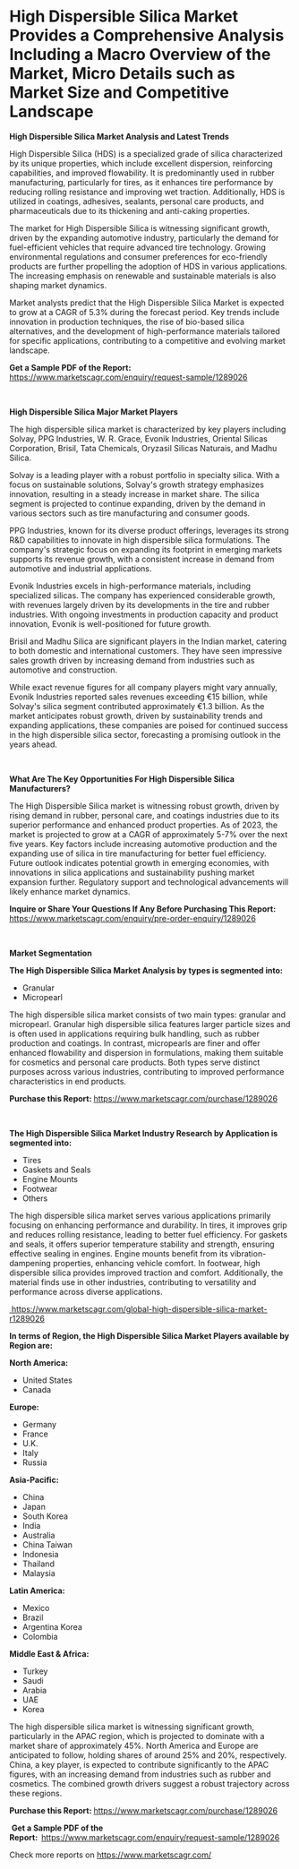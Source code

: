 <p><h1>High Dispersible Silica Market Provides a Comprehensive Analysis Including a Macro Overview of the Market, Micro Details such as Market Size and Competitive Landscape</h1></p><p><strong>High Dispersible Silica Market Analysis and Latest Trends</strong></p>
<p><p>High Dispersible Silica (HDS) is a specialized grade of silica characterized by its unique properties, which include excellent dispersion, reinforcing capabilities, and improved flowability. It is predominantly used in rubber manufacturing, particularly for tires, as it enhances tire performance by reducing rolling resistance and improving wet traction. Additionally, HDS is utilized in coatings, adhesives, sealants, personal care products, and pharmaceuticals due to its thickening and anti-caking properties.</p><p>The market for High Dispersible Silica is witnessing significant growth, driven by the expanding automotive industry, particularly the demand for fuel-efficient vehicles that require advanced tire technology. Growing environmental regulations and consumer preferences for eco-friendly products are further propelling the adoption of HDS in various applications. The increasing emphasis on renewable and sustainable materials is also shaping market dynamics.</p><p>Market analysts predict that the High Dispersible Silica Market is expected to grow at a CAGR of 5.3% during the forecast period. Key trends include innovation in production techniques, the rise of bio-based silica alternatives, and the development of high-performance materials tailored for specific applications, contributing to a competitive and evolving market landscape.</p></p>
<p><strong>Get a Sample PDF of the Report:&nbsp;</strong> <a href="https://www.marketscagr.com/enquiry/request-sample/1289026?utm_campaign=1920&utm_medium=2&utm_source=Github&utm_content=ia&utm_term=16012025&utm_id=high-dispersible-silica">https://www.marketscagr.com/enquiry/request-sample/1289026</a></p>
<p>&nbsp;</p>
<p><strong>High Dispersible Silica Major Market Players</strong></p>
<p><p>The high dispersible silica market is characterized by key players including Solvay, PPG Industries, W. R. Grace, Evonik Industries, Oriental Silicas Corporation, Brisil, Tata Chemicals, Oryzasil Silicas Naturais, and Madhu Silica. </p><p>Solvay is a leading player with a robust portfolio in specialty silica. With a focus on sustainable solutions, Solvay's growth strategy emphasizes innovation, resulting in a steady increase in market share. The silica segment is projected to continue expanding, driven by the demand in various sectors such as tire manufacturing and consumer goods.</p><p>PPG Industries, known for its diverse product offerings, leverages its strong R&D capabilities to innovate in high dispersible silica formulations. The company's strategic focus on expanding its footprint in emerging markets supports its revenue growth, with a consistent increase in demand from automotive and industrial applications.</p><p>Evonik Industries excels in high-performance materials, including specialized silicas. The company has experienced considerable growth, with revenues largely driven by its developments in the tire and rubber industries. With ongoing investments in production capacity and product innovation, Evonik is well-positioned for future growth.</p><p>Brisil and Madhu Silica are significant players in the Indian market, catering to both domestic and international customers. They have seen impressive sales growth driven by increasing demand from industries such as automotive and construction.</p><p>While exact revenue figures for all company players might vary annually, Evonik Industries reported sales revenues exceeding €15 billion, while Solvay's silica segment contributed approximately €1.3 billion. As the market anticipates robust growth, driven by sustainability trends and expanding applications, these companies are poised for continued success in the high dispersible silica sector, forecasting a promising outlook in the years ahead.</p></p>
<p>&nbsp;</p>
<p><strong>What Are The Key Opportunities For High Dispersible Silica Manufacturers?</strong></p>
<p><p>The High Dispersible Silica market is witnessing robust growth, driven by rising demand in rubber, personal care, and coatings industries due to its superior performance and enhanced product properties. As of 2023, the market is projected to grow at a CAGR of approximately 5-7% over the next five years. Key factors include increasing automotive production and the expanding use of silica in tire manufacturing for better fuel efficiency. Future outlook indicates potential growth in emerging economies, with innovations in silica applications and sustainability pushing market expansion further. Regulatory support and technological advancements will likely enhance market dynamics.</p></p>
<p><strong>Inquire or Share Your Questions If Any Before Purchasing This Report:</strong> <a href="https://www.marketscagr.com/enquiry/pre-order-enquiry/1289026?utm_campaign=1920&utm_medium=2&utm_source=Github&utm_content=ia&utm_term=16012025&utm_id=high-dispersible-silica">https://www.marketscagr.com/enquiry/pre-order-enquiry/1289026</a></p>
<p>&nbsp;</p>
<p><strong>Market Segmentation</strong></p>
<p><strong>The High Dispersible Silica Market Analysis by types is segmented into:</strong></p>
<p><ul><li>Granular</li><li>Micropearl</li></ul></p>
<p><p>The high dispersible silica market consists of two main types: granular and micropearl. Granular high dispersible silica features larger particle sizes and is often used in applications requiring bulk handling, such as rubber production and coatings. In contrast, micropearls are finer and offer enhanced flowability and dispersion in formulations, making them suitable for cosmetics and personal care products. Both types serve distinct purposes across various industries, contributing to improved performance characteristics in end products.</p></p>
<p><strong>Purchase this Report:&nbsp;</strong><a href="https://www.marketscagr.com/purchase/1289026?utm_campaign=1920&utm_medium=2&utm_source=Github&utm_content=ia&utm_term=16012025&utm_id=high-dispersible-silica">https://www.marketscagr.com/purchase/1289026</a></p>
<p>&nbsp;</p>
<p><strong>The High Dispersible Silica Market Industry Research by Application is segmented into:</strong></p>
<p><ul><li>Tires</li><li>Gaskets and Seals</li><li>Engine Mounts</li><li>Footwear</li><li>Others</li></ul></p>
<p><p>The high dispersible silica market serves various applications primarily focusing on enhancing performance and durability. In tires, it improves grip and reduces rolling resistance, leading to better fuel efficiency. For gaskets and seals, it offers superior temperature stability and strength, ensuring effective sealing in engines. Engine mounts benefit from its vibration-dampening properties, enhancing vehicle comfort. In footwear, high dispersible silica provides improved traction and comfort. Additionally, the material finds use in other industries, contributing to versatility and performance across diverse applications.</p></p>
<p><a href="https://www.marketscagr.com/global-high-dispersible-silica-market-r1289026?utm_campaign=1920&utm_medium=2&utm_source=Github&utm_content=ia&utm_term=16012025&utm_id=high-dispersible-silica">&nbsp;https://www.marketscagr.com/global-high-dispersible-silica-market-r1289026</a></p>
<p><strong>In terms of Region, the High Dispersible Silica Market Players available by Region are:</strong></p>
<p>
    <p> <strong> North America: </strong>
        <ul>
            <li>United States</li>
            <li>Canada</li>
        </ul>
        </p> 
    <p> <strong> Europe: </strong>
        <ul>
            <li>Germany</li>
            <li>France</li>
            <li>U.K.</li>
            <li>Italy</li>
            <li>Russia</li>
        </ul>
        </p> 
    <p> <strong> Asia-Pacific: </strong>
        <ul>
            <li>China</li>
            <li>Japan</li>
            <li>South Korea</li>
            <li>India</li>
            <li>Australia</li>
            <li>China Taiwan</li>
            <li>Indonesia</li>
            <li>Thailand</li>
            <li>Malaysia</li>
        </ul>
        </p> 
    <p> <strong> Latin America: </strong>
        <ul>
            <li>Mexico</li>
            <li>Brazil</li>
            <li>Argentina Korea</li>
            <li>Colombia</li>
        </ul>
        </p> 
    <p> <strong> Middle East & Africa: </strong>
        <ul>
            <li>Turkey</li>
            <li>Saudi</li>
            <li>Arabia</li>
            <li>UAE</li>
            <li>Korea</li>
        </ul>
    </p>
    </p>
<p><p>The high dispersible silica market is witnessing significant growth, particularly in the APAC region, which is projected to dominate with a market share of approximately 45%. North America and Europe are anticipated to follow, holding shares of around 25% and 20%, respectively. China, a key player, is expected to contribute significantly to the APAC figures, with an increasing demand from industries such as rubber and cosmetics. The combined growth drivers suggest a robust trajectory across these regions.</p></p>
<p><strong>Purchase this Report: </strong><a href="https://www.marketscagr.com/purchase/1289026?utm_campaign=1920&utm_medium=2&utm_source=Github&utm_content=ia&utm_term=16012025&utm_id=high-dispersible-silica">https://www.marketscagr.com/purchase/1289026</a></p>
<p>&nbsp;<strong>Get a Sample PDF of the Report:&nbsp;&nbsp;</strong><a href="https://www.marketscagr.com/enquiry/request-sample/1289026?utm_campaign=1920&utm_medium=2&utm_source=Github&utm_content=ia&utm_term=16012025&utm_id=high-dispersible-silica">https://www.marketscagr.com/enquiry/request-sample/1289026</a></p>
<p><strong></strong></p>
<p>Check more reports on <a href="https://www.marketscagr.com/?utm_campaign=1920&utm_medium=2&utm_source=Github&utm_content=ia&utm_term=16012025&utm_id=high-dispersible-silica">https://www.marketscagr.com/</a></p>